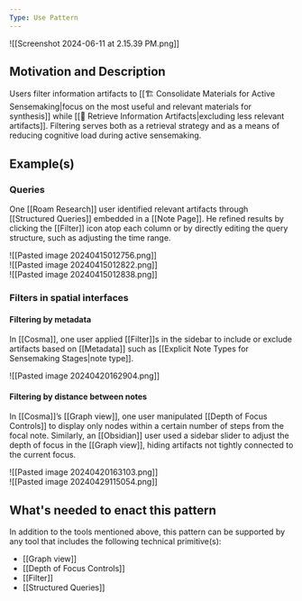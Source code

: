 ```yaml
---
Type: Use Pattern
---
```

![[Screenshot 2024-06-11 at 2.15.39 PM.png]]

## Motivation and Description

Users filter information artifacts to [[🏗️ Consolidate Materials for Active Sensemaking|focus on the most useful and relevant materials for synthesis]] while [[🎣 Retrieve Information Artifacts|excluding less relevant artifacts]]. Filtering serves both as a retrieval strategy and as a means of reducing cognitive load during active sensemaking.
## Example(s)

### Queries
One [[Roam Research]] user identified relevant artifacts through [[Structured Queries]] embedded in a [[Note Page]]. He refined results by clicking the [[Filter]] icon atop each column or by directly editing the query structure, such as adjusting the time range.

![[Pasted image 20240415012756.png]]  
![[Pasted image 20240415012822.png]]  
![[Pasted image 20240415012838.png]]

### Filters in spatial interfaces

#### Filtering by metadata
In [[Cosma]], one user applied [[Filter]]s in the sidebar to include or exclude artifacts based on [[Metadata]] such as [[Explicit Note Types for Sensemaking Stages|note type]].

![[Pasted image 20240420162904.png]]

#### Filtering by distance between notes
In [[Cosma]]’s [[Graph view]], one user manipulated [[Depth of Focus Controls]] to display only nodes within a certain number of steps from the focal note. Similarly, an [[Obsidian]] user used a sidebar slider to adjust the depth of focus in the [[Graph view]], hiding artifacts not tightly connected to the current focus.

![[Pasted image 20240420163103.png]]  
![[Pasted image 20240429115054.png]]
## What's needed to enact this pattern

In addition to the tools mentioned above, this pattern can be supported by any tool that includes the following technical primitive(s):

- [[Graph view]]
- [[Depth of Focus Controls]]
- [[Filter]]
- [[Structured Queries]]